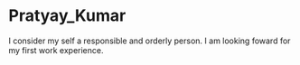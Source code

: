 # Pratyay_Kumar
 I consider my self a responsible and orderly person. I am looking foward for my first work experience.
